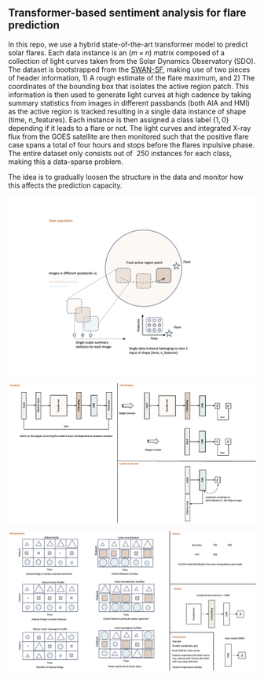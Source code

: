 ## Transformer-based sentiment analysis for flare prediction

In this repo, we use a hybrid state-of-the-art transformer model to predict solar flares.
Each data instance is an $(m \times n)$ matrix composed of a collection of light curves taken from the Solar Dynamics Observatory (SDO).
The dataset is bootstrapped from the [SWAN-SF](https://doi.org/10.7910/DVN/EBCFKM), making use of two pieces of header information, 1) A rough estimate of the flare maximum, and 2) The coordinates of the bounding box that isolates the active region patch. This information is then used to generate light curves at high cadence by taking summary statistics from images in different passbands (both AIA and HMI) as the active region is tracked resulting in a single data instance of shape (time, n_features). Each instance is then assigned a class label $\{1,0\}$ depending if it leads to a flare or not. The light curves and integrated X-ray flux from the GOES satellite are then monitored such that the positive flare case spans a total of four hours and stops before the flares inpulsive phase. The entire dataset only consists out of $~250$ instances for each class, making this a data-sparse problem. 

The idea is to gradually loosen the structure in the data and monitor how this affects the prediction capacity.  

![example](data_reduction3.png)

![example](model_overview.png)

![example](data_aug_overview.png)